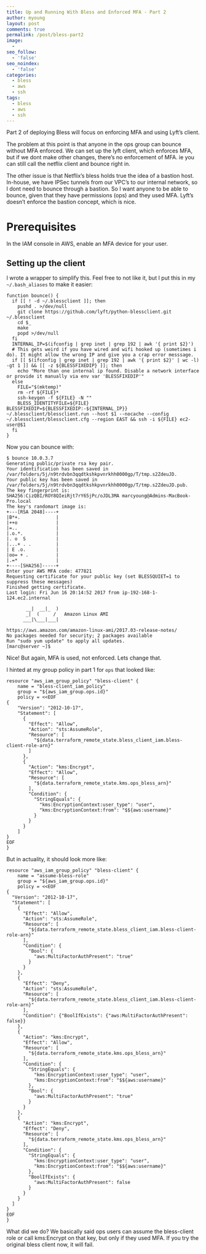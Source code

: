 ```yaml
---
title: Up and Running With Bless and Enforced MFA - Part 2
author: myoung
layout: post
comments: true
permalink: /post/bless-part2
image:
  -
seo_follow:
  - 'false'
seo_noindex:
  - 'false'
categories:
  - bless
  - aws
  - ssh
tags:
  - bless
  - aws
  - ssh
---
```


Part 2 of deploying Bless will focus on enforcing MFA and using Lyft’s client. <!-- more -->

The problem at this point is that anyone in the ops group can bounce without MFA enforced. We can set up the lyft client, which enforces MFA, but if we dont make other changes, there’s no enforcement of MFA. ie you can still call the netflix client and bounce right in.

The other issue is that Netflix’s bless holds true the idea of a bastion host. In-house, we have IPSec tunnels from our VPC’s to our internal network, so I dont need to bounce through a bastion. So I want anyone to be able to bounce, given that they have permissions (ops) and they used MFA. Lyft’s doesn’t enforce the bastion concept, which is nice.

Prerequisites
=============

In the IAM console in AWS, enable an MFA device for your user.

## Setting up the client

I wrote a wrapper to simplify this. Feel free to not like it, but I put this in my `~/.bash_aliases` to make it easier:

```
function bounce() {
  if [[ ! -d ~/.blessclient ]]; then
    pushd . >/dev/null
    git clone https://github.com/lyft/python-blessclient.git ~/.blessclient
    cd $_
    make
    popd >/dev/null
  fi
  INTERNAL_IP=$(ifconfig | grep inet | grep 192 | awk '{ print $2}')
  # This gets weird if you have wired and wifi hooked up (sometimes i do). It might allow the wrong IP and give you a crap error messsage.
  if [[ $(ifconfig | grep inet | grep 192 | awk '{ print $2}' | wc -l) -gt 1 ]] && [[ -z ${BLESSFIXEDIP} ]]; then
    echo "More than one internal ip found. Disable a network interface or provide it manually via env var 'BLESSFIXEDIP'"
  else
    FILE="$(mktemp)"
    rm -rf ${FILE}*
    ssh-keygen -f ${FILE} -N ""
    BLESS_IDENTITYFILE=${FILE} BLESSFIXEDIP=${BLESSFIXEDIP:-${INTERNAL_IP}} ~/.blessclient/blessclient.run --host $1 --nocache --config ~/.blessclient/blessclient.cfg --region EAST && ssh -i ${FILE} ec2-user@$1
  fi
}
```

Now you can bounce with:

```
$ bounce 10.0.3.7
Generating public/private rsa key pair.
Your identification has been saved in /var/folders/5j/n9trdvbn3qqdtkshkpvnrkhh0000gp/T/tmp.s2ZdeuJD.
Your public key has been saved in /var/folders/5j/n9trdvbn3qqdtkshkpvnrkhh0000gp/T/tmp.s2ZdeuJD.pub.
The key fingerprint is:
SHA256:CizQBI/ROY8QIeiRjt7rY65jPc/oJDL3MA marcyoung@Admins-MacBook-Pro.local
The key's randomart image is:
+---[RSA 2048]----+
|B*+.             |
|++o              |
|=..              |
|.o.*.            |
|. o  S           |
|...+ . .         |
| E .o.           |
|oo= + .          |
|.=*              |
+----[SHA256]-----+
Enter your AWS MFA code: 477821
Requesting certificate for your public key (set BLESSQUIET=1 to suppress these messages)
Finished getting certificate.
Last login: Fri Jun 16 20:14:52 2017 from ip-192-168-1-124.ec2.internal

       __|  __|_  )
       _|  (     /   Amazon Linux AMI
      ___|\___|___|

https://aws.amazon.com/amazon-linux-ami/2017.03-release-notes/
No packages needed for security; 2 packages available
Run "sudo yum update" to apply all updates.
[marc@server ~]$
```

Nice! But again, MFA is used, not enforced. Lets change that.

I hinted at my group policy in part 1 for `ops` that looked like:


```
resource "aws_iam_group_policy" "bless-client" {
    name = "bless-client_iam_policy"
    group = "${aws_iam_group.ops.id}"
    policy = <<EOF
{
    "Version": "2012-10-17",
    "Statement": [
      {
        "Effect": "Allow",
        "Action": "sts:AssumeRole",
        "Resource": [
          "${data.terraform_remote_state.bless_client_iam.bless-client-role-arn}"
        ]
      },
      {
        "Action": "kms:Encrypt",
        "Effect": "Allow",
        "Resource": [
          "${data.terraform_remote_state.kms.ops_bless_arn}"
        ],
        "Condition": {
          "StringEquals": {
            "kms:EncryptionContext:user_type": "user",
            "kms:EncryptionContext:from": "$${aws:username}"
          }
        }
      }
    ]
}
EOF
}
```

But in actuality, it should look more like:

```
resource "aws_iam_group_policy" "bless-client" {
    name = "assume-bless-role"
    group = "${aws_iam_group.ops.id}"
    policy = <<EOF
{
  "Version": "2012-10-17",
  "Statement": [
    {
      "Effect": "Allow",
      "Action": "sts:AssumeRole",
      "Resource": [
        "${data.terraform_remote_state.bless_client_iam.bless-client-role-arn}"
      ],
      "Condition": {
        "Bool": {
          "aws:MultiFactorAuthPresent": "true"
        }
      }
    },
    {
      "Effect": "Deny",
      "Action": "sts:AssumeRole",
      "Resource": [
        "${data.terraform_remote_state.bless_client_iam.bless-client-role-arn}"
      ],
      "Condition": {"BoolIfExists": {"aws:MultiFactorAuthPresent": false}}
    },
    {
      "Action": "kms:Encrypt",
      "Effect": "Allow",
      "Resource": [
        "${data.terraform_remote_state.kms.ops_bless_arn}"
      ],
      "Condition": {
        "StringEquals": {
          "kms:EncryptionContext:user_type": "user",
          "kms:EncryptionContext:from": "$${aws:username}"
        },
        "Bool": {
          "aws:MultiFactorAuthPresent": "true"
        }
      }
    },
    {
      "Action": "kms:Encrypt",
      "Effect": "Deny",
      "Resource": [
        "${data.terraform_remote_state.kms.ops_bless_arn}"
      ],
      "Condition": {
        "StringEquals": {
          "kms:EncryptionContext:user_type": "user",
          "kms:EncryptionContext:from": "$${aws:username}"
        },
        "BoolIfExists": {
          "aws:MultiFactorAuthPresent": false
        }
      }
    }
  ]
}
EOF
}
```

What did we do? We basically said ops users can assume the bless-client role or call kms:Encrypt on that key, but only if they used MFA. If you try the original bless client now, it will fail.
